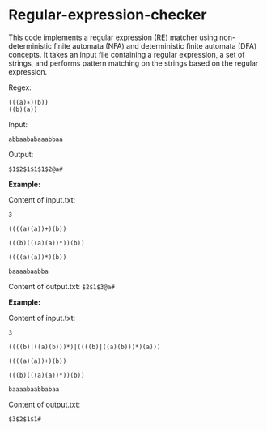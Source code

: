 # Regular-expression-checker
This code implements a regular expression (RE) matcher using non-deterministic finite automata (NFA) and deterministic finite automata (DFA) concepts. It takes an input file containing a regular expression, a set of strings, and performs pattern matching on the strings based on the regular expression.

Regex:
```
(((a)∗)(b))
((b)(a))
```
Input:
```
abbaababaaabbaa
```
Output: 
```
$1$2$1$1$1$2@a#
```
**Example:**

Content of input.txt:
```
3

((((a)(a))+)(b))

(((b)(((a)(a))*))(b))

((((a)(a))*)(b))

baaaabaabba
```
Content of output.txt: 
```$2$1$3@a#```

**Example:**

Content of input.txt:
```
3

((((b)|((a)(b)))*)|((((b)|((a)(b)))*)(a)))

((((a)(a))+)(b))

(((b)(((a)(a))*))(b))

baaaabaabbabaa
```
Content of output.txt: 
```
$3$2$1$1#
```

